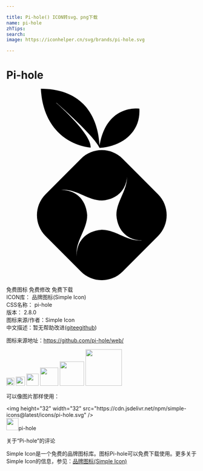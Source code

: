 ```yaml
---

title: Pi-hole() ICON转svg、png下载
name: pi-hole
zhTips: 
search: 
image: https://iconhelper.cn/svg/brands/pi-hole.svg

---
```


# Pi-hole  <small style="font-size: 60%;font-weight: 100"></small>

<div id="svg" class="svg-wrap">
<svg role="img" viewBox="0 0 24 24" xmlns="http://www.w3.org/2000/svg"><title>Pi-hole icon</title><path d="M9.375,8.782l-4.442,4.44c-1.451,1.45-1.451,3.803,0,5.253l4.442,4.439c1.45,1.449,3.799,1.449,5.249,0l4.442-4.439c1.451-1.45,1.452-3.803,0-5.253l-4.442-4.44C13.175,7.333,10.825,7.333,9.375,8.782z M10.595,7.38C7.597,7.06,4.577,4.794,4.338,0c4.652,0,7.14,2.754,7.38,7.118c0.88-5.234,5.003-4.621,5.003-4.621c0.196,2.966-2.24,4.765-5.003,4.914c-0.776-1.636-5.426-5.648-5.426-5.648C6.287,1.759,6.278,1.759,6.274,1.765C6.271,1.768,6.27,1.774,6.272,1.778C6.272,1.778,10.759,5.687,10.595,7.38 M11.994,17.684c-2.231,0.165-3.212,1.738-3.148,3.274c-0.003-0.036-0.007-0.07-0.009-0.107c-0.133-1.848,1.327-3.21,1.327-5.005c-0.172-2.322-1.869-3.287-3.462-3.133c0.101-0.012,0.204-0.022,0.313-0.028c1.848-0.133,3.212,1.327,5.005,1.327c2.082-0.157,3.074-1.537,3.146-2.969c0.022,1.75-1.331,3.079-1.331,4.81c0.165,2.23,1.736,3.21,3.271,3.148c-0.036,0.003-0.07,0.007-0.107,0.009C15.151,19.144,13.787,17.684,11.994,17.684z"/></svg>
</div>
<detail full-name='pi-hole'></detail>

<div class="detail-page">
<p>
<span><span class="badge-success badge">免费图标</span> <span class="badge-success badge">免费修改</span>  <span class="badge-success badge">免费下载</span> </span>
<br/>
<span>
ICON库：
<span class="badge-secondary badge">品牌图标(Simple Icon)</span> 
</span>
<br/>
<span>
CSS名称：
<span class="badge-secondary badge">pi-hole</span> 
</span>

<br/>
<span>
版本：
<span class="badge-secondary badge">2.8.0</span> 
</span>
<br/>
<span>图标来源/作者：<span class="badge-light badge">Simple Icon</span></span> 
<br/>
<span class="zh-detail">中文描述：暂无<span class="help-link"><span>帮助改进</span>(<a href="https://gitee.com/liuwave/icon-helper/edit/master/json/brands/pi-hole.json" target="_blank" rel="noopener noreferrer">gitee</a><a href="https://github.com/liuwave/icon-helper/edit/master/json/brands/pi-hole.json" target="_blank" rel="noopener noreferrer">github</a></span>)</span><br/>
</p>
</div><div class="description description alert alert-light"><p>图标来源地址：<a href="https://github.com/pi-hole/web/" target="_blank" rel="noopener noreferrer">https://github.com/pi-hole/web/</a></p></div>
<div class="alert alert-dark">
<img height="21" width="21" src="https://cdn.jsdelivr.net/npm/simple-icons@latest/icons/pi-hole.svg" />
<img height="24" width="24" src="https://cdn.jsdelivr.net/npm/simple-icons@latest/icons/pi-hole.svg" />
<img height="32" width="32" src="https://cdn.jsdelivr.net/npm/simple-icons@latest/icons/pi-hole.svg" />
<img height="48" width="48" src="https://cdn.jsdelivr.net/npm/simple-icons@latest/icons/pi-hole.svg" />
<img height="64" width="64" src="https://cdn.jsdelivr.net/npm/simple-icons@latest/icons/pi-hole.svg" />
<img height="96" width="96" src="https://cdn.jsdelivr.net/npm/simple-icons@latest/icons/pi-hole.svg" />

</div>
<div>
  <p>可以像图片那样使用：    
  </p>
  <div class="alert alert-primary" style="font-size: 14px">
    &lt;img height="32" width="32" src="https://cdn.jsdelivr.net/npm/simple-icons@latest/icons/pi-hole.svg" /&gt;
    <copy-btn content='<img height="32" width="32" src="https://cdn.jsdelivr.net/npm/simple-icons@latest/icons/pi-hole.svg" />'></copy-btn>
  </div>
  <div class="alert alert-secondary">
    <img height="32" width="32" src="https://cdn.jsdelivr.net/npm/simple-icons@latest/icons/pi-hole.svg" />pi-hole
    <copy-btn content="pi-hole" btn-title="复制图标名称"></copy-btn>
  </div>
</div>

<Vssue title="关于“Pi-hole”的评论" >关于“Pi-hole”的评论</Vssue>


<div><p>Simple Icon是一个免费的品牌图标库。图标Pi-hole可以免费下载使用。更多关于  Simple Icon的信息，参见：<a target="_blank" href="https://iconhelper.cn/brands.html">品牌图标(Simple Icon)</a>
</p></div>
